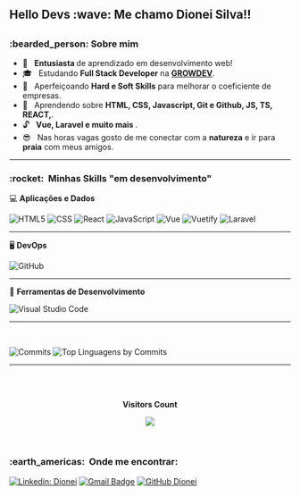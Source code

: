 <h2> Hello Devs :wave:  Me chamo Dionei Silva!! <h2>

<h3> :bearded_person:    Sobre mim </h3>

- :star_struck: &nbsp;  <strong> Entusiasta </strong> de aprendizado em desenvolvimento web!
- :mortar_board: &nbsp;  Estudando <strong>Full Stack Developer</strong> na <strong><a href="https://www.growdev.com.br/">GROWDEV</a></strong>.
- :briefcase: &nbsp;  Aperfeiçoando <strong>Hard e Soft Skills</strong> para melhorar o coeficiente de empresas.
- :seedling: &nbsp;  Aprendendo sobre <strong>HTML, CSS, Javascript, Git e Github, JS, TS, REACT,</strong>.
- :unlock: &nbsp; <strong> Vue, Laravel e muito mais </strong>.
- :sunglasses: &nbsp; Nas horas vagas gosto de me conectar com a <strong>natureza</strong> e ir para <strong>praia</strong> com meus amigos.
  
 <hr/>

<h3> :rocket: &nbsp;Minhas Skills "em desenvolvimento" </h3>

:computer:	**Aplicações e Dados**

  ![HTML5](https://img.shields.io/badge/HTML5-E34F26?style=for-the-badge&logo=html5&logoColor=white)
  ![CSS](https://img.shields.io/badge/CSS3-1572B6?style=for-the-badge&logo=css3&logoColor=white)
  ![React](https://img.shields.io/badge/React-20232A?style=for-the-badge&logo=react&logoColor=61DAFB)
  ![JavaScript](https://img.shields.io/badge/JavaScript-323330?style=for-the-badge&logo=javascript&logoColor=F7DF1E)
  ![Vue](https://img.shields.io/badge/Vue.js-35495E?style=for-the-badge&logo=vue.js&logoColor=4FC08D)
  ![Vuetify](https://img.shields.io/badge/Vuetify-1867C0?style=for-the-badge&logo=vuetify&logoColor=white)
  ![Laravel](https://img.shields.io/badge/Spring-6DB33F?style=for-the-badge&logo=spring&logoColor=white)


  <hr/>

:desktop_computer: **DevOps**

  ![GitHub](https://img.shields.io/badge/GitHub-100000?style=for-the-badge&logo=github&logoColor=white)
  
  <hr/>

:wrench: **Ferramentas de Desenvolvimento**

  ![Visual Studio Code](https://img.shields.io/badge/-Visual%20Studio%20Code-333333?style=flat&logo=visual-studio-code&logoColor=007ACC)
  
  <hr/>

<br/>

  ![Commits](http://github-profile-summary-cards.vercel.app/api/cards/productive-time?username=dionei-silva&theme=monokai&utcOffset=8)
  ![Top Linguagens by Commits](http://github-profile-summary-cards.vercel.app/api/cards/most-commit-language?username=dionei-silva&theme=monokai)
</a>
  
  <hr/>

<br/>
  
<div align="center">
<br><p align="centre"><b>Visitors Count</b></p>
<p align="center"><img align="center" src="https://profile-counter.glitch.me/%7Bdionei-silva%7D/count.svg" /></p> 
<br></div>

<h3> :earth_americas: &nbsp;Onde me encontrar: </h3> 
  

[![Linkedin: Dionei](https://img.shields.io/badge/-dioneisilva-blue?style=flat-square&logo=Linkedin&logoColor=white&link=https://www.linkedin.com/in/dionei-silva-658858243/)](https://www.linkedin.com/in/dionei-silva-658858243/)
[![Gmail Badge](https://img.shields.io/badge/-dionei.silva@gmail.com-006bed?style=flat-square&logo=Gmail&logoColor=white&link=mailto:dionei.silva@gmail.com)](mailto:dionei.silva@gmail.com)
[![GitHub Dionei]( https://img.shields.io/github/followers/dionei-silva?label=follow&style=social)](https://github.com/dionei-silva)
